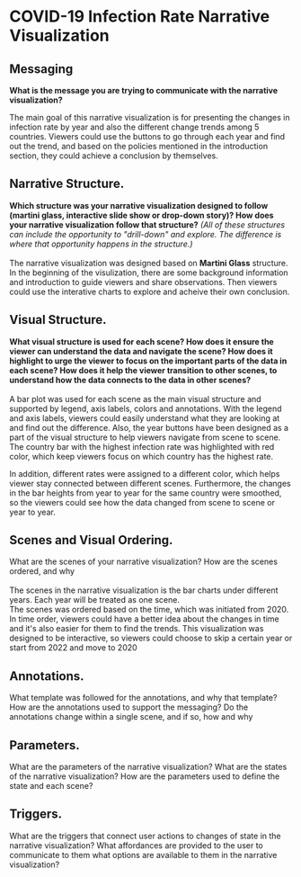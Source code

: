 # COVID-19 Infection Rate Narrative Visualization 

## Messaging
**What is the message you are trying to communicate with the narrative visualization?**

The main goal of this narrative visualization is for presenting the changes in infection rate by year and also the different change trends among 5 countries. Viewers could use the buttons to go through each year and find out the trend, and based on the policies mentioned in the introduction section, they could achieve a conclusion by themselves.

## Narrative Structure. 
**Which structure was your narrative visualization designed to follow (martini glass, interactive slide show or drop-down story)? How does your narrative visualization follow that structure?** *(All of these structures can include the opportunity to "drill-down" and explore. The difference is where that opportunity happens in the structure.)* <br><br>
The narrative visualization was designed based on **Martini Glass** structure. In the beginning of the visulization, there are some background information and introduction to guide viewers and share observations. Then viewers could use the interative charts to explore and acheive their own conclusion. 

## Visual Structure. 
**What visual structure is used for each scene? How does it ensure the viewer can understand the data and navigate the scene? How does it highlight to urge the viewer to focus on the important parts of the data in each scene? How does it help the viewer transition to other scenes, to understand how the data connects to the data in other scenes?**<br><br>
A bar plot was used for each scene as the main visual structure and supported by legend, axis labels, colors and annotations. With the legend and axis labels, viewers could easily understand what they are looking at and find out the difference. Also, the year buttons have been designed as a part of the visual structure to help viewers navigate from scene to scene. The country bar with the highest infection rate was highlighted with red color, which keep viewers focus on which country has the highest rate. <br>

In addition, different rates were assigned to a different color, which helps viewer stay connected between different scenes. Furthermore, the changes in the bar heights from year to year for the same country were smoothed, so the viewers could see how the data changed from scene to scene or year to year.

## Scenes and Visual Ordering. 
What are the scenes of your narrative visualization?  How are the scenes ordered, and why <br><br>
The scenes in the narrative visualization is the bar charts under different years. Each year will be treated as one scene.<br> The scenes was ordered based on the time, which was initiated from 2020. In time order, viewers could have a better idea about the changes in time and it's also easier for them to find the trends. This visualization was designed to be interactive, so viewers could choose to skip a certain year or start from 2022 and move to 2020

## Annotations. 
What template was followed for the annotations, and why that template? How are the annotations used to support the messaging? Do the annotations change within a single scene, and if so, how and why

## Parameters. 
What are the parameters of the narrative visualization? What are the states of the narrative visualization? How are the parameters used to define the state and each scene?

## Triggers. 
What are the triggers that connect user actions to changes of state in the narrative visualization? What affordances are provided to the user to communicate to them what options are available to them in the narrative visualization?